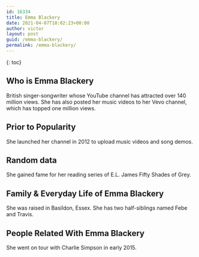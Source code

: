 ```yaml
---
id: 16334
title: Emma Blackery
date: 2021-04-07T18:02:23+00:00
author: victor
layout: post
guid: /emma-blackery/
permalink: /emma-blackery/
---
```



{: toc}


## Who is Emma Blackery



British singer-songwriter whose YouTube channel has attracted over 140 million views. She has also posted her music videos to her Vevo channel, which has topped one million views.  

                
                
                
## Prior to Popularity



She launched her channel in 2012 to upload music videos and song demos. 

                
                
                
## Random data



She gained fame for her reading series of E.L. James Fifty Shades of Grey. 

                
                
                
## Family & Everyday Life of Emma Blackery



She was raised in Basildon, Essex. She has two half-siblings named Febe and Travis.

                
                
                
## People Related With Emma Blackery



She went on tour with Charlie Simpson in early 2015.

                
              
            
          
          
          